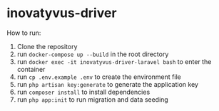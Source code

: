 # inovatyvus-driver

How to run:

1. Clone the repository
2. run `docker-compose up --build` in the root directory
3. run `docker exec -it inovatyvus-driver-laravel bash` to enter the container
5. run `cp .env.example .env` to create the environment file
6. run `php artisan key:generate` to generate the application key
7. run `composer install` to install dependencies
8. run `php app:init` to run migration and data seeding

